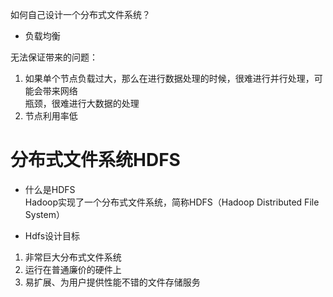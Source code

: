 如何自己设计一个分布式文件系统？  

* 负载均衡  

无法保证带来的问题：  
1. 如果单个节点负载过大，那么在进行数据处理的时候，很难进行并行处理，可能会带来网络  
瓶颈，很难进行大数据的处理  
2. 节点利用率低  

# 分布式文件系统HDFS  

* 什么是HDFS  
Hadoop实现了一个分布式文件系统，简称HDFS（Hadoop Distributed File System）  

* Hdfs设计目标  
1. 非常巨大分布式文件系统  
2. 运行在普通廉价的硬件上  
3. 易扩展、为用户提供性能不错的文件存储服务  
